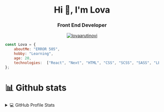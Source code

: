 <h1 align="center">Hi 👋, I'm Lova</h1>
<h3 align="center">Front End Developer</h3>

<p align="center"> <a href="https://github.com/ryo-ma/github-profile-trophy"><img src="https://github-profile-trophy.vercel.app/?username=lovaarutinovi&ma&row=2&column=3" alt="lovaarutinovi" /></a> </p>


```javascript
const Lova = {
    aboutMe: "ERROR 505",
    hobby: "Learning",
    age: 20,
    technologies:  ["React", "Next", "HTML", "CSS", "SCSS", "SASS", "LESS", "JS", "Jquery", "Gulp"]
};
```

# 📊 Github stats
<details> 
  <summary>💻 GitHub Profile Stats</summary>
  <p align="center"><img align="center" src="https://github-readme-stats.vercel.app/api/top-langs?username=lukatchubabria&show_icons=true&theme=dark&title_color=ffffff&text_color=ffffff&bg_color=161b22&locale=en&layout=compact" alt="lukatchubabria" /></p>
<p align="center">&nbsp;<img align="center" src="https://github-readme-stats.vercel.app/api?username=lukatchubabria&show_icons=true&theme=dark&title_color=ffffff&text_color=ffffff&bg_color=161b22&locale=en" alt="lukatchubabria" /></p>
<p align="center"><img align="center" src="https://github-readme-streak-stats.herokuapp.com/?user=lukatchubabria&theme=dark" alt="lukatchubabria" /></p>
</details>

